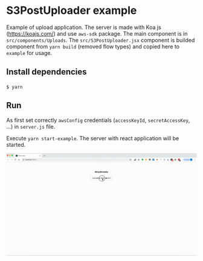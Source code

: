 # S3PostUploader example
Example of upload application. The server is made with Koa js (https://koajs.com/) and
use `aws-sdk` package. The main component is in `src/components/Uploads`. The `src/S3PostUploader.jsx` component
is builded component from `yarn build` (removed flow types) and copied here to `example` for usage.

## Install dependencies
`$ yarn`

## Run
As first set correctly `awsConfig` credentials (`accessKeyId`, `secretAccessKey`, ...) in
`server.js` file.

Execute `yarn start-example`. The server  with react application will be started.

![Output sample](public/s3-post-uploader-screencast.gif)
